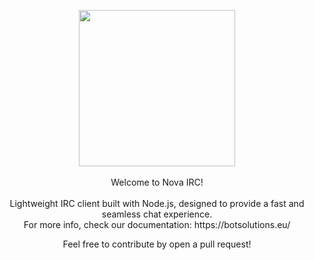<p align="center">
 <img width="250" src="https://botsolutions.eu/assets/img/novairc/novamain.png">
 <br><br>
 Welcome to Nova IRC!<br><br>
 Lightweight IRC client built with Node.js, designed to provide a fast and seamless chat experience.<br>
 For more info, check our documentation: https://botsolutions.eu/
</p>

<p align="center">
Feel free to contribute by open a pull request!
</p><br><br>
